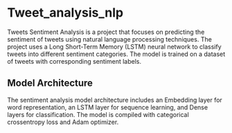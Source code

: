 # Tweet_analysis_nlp

Tweets Sentiment Analysis is a project that focuses on predicting the sentiment of tweets using natural language processing techniques. The project uses a Long Short-Term Memory (LSTM) neural network to classify tweets into different sentiment categories. The model is trained on a dataset of tweets with corresponding sentiment labels.

## Model Architecture
The sentiment analysis model architecture includes an Embedding layer for word representation, an LSTM layer for sequence learning, and Dense layers for classification. The model is compiled with categorical crossentropy loss and Adam optimizer.
